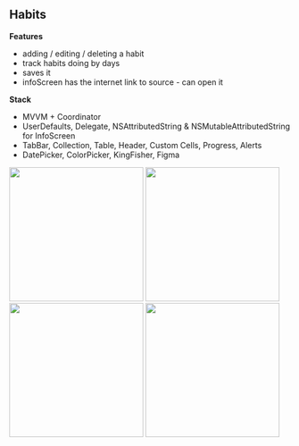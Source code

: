 ## Habits

**Features** 

- adding / editing / deleting a habit
- track habits doing by days
- saves it
- infoScreen has the internet link to source - can open it

**Stack** 
- MVVM + Coordinator
- UserDefaults, Delegate, NSAttributedString & NSMutableAttributedString for InfoScreen 
- TabBar, Collection, Table, Header, Custom Cells, Progress, Alerts
- DatePicker, ColorPicker, KingFisher, Figma


<img src="https://github.com/RomanVakulenko/Habits/assets/97017715/00586698-6736-4d2f-8e1a-0fac7e48bc08" width="240">

<img src="https://github.com/RomanVakulenko/Habits/assets/97017715/2e686e6c-1cfa-4b56-a7cf-50a2a417c580" width="240">

<img src="https://github.com/RomanVakulenko/Habits/assets/97017715/aa954e40-7170-4b4d-96ac-e5781dbb7395" width="240">

<img src="https://github.com/RomanVakulenko/Habits/assets/97017715/e52fa7e2-8f10-42cf-b5a8-c627d09697c8" width="240">
